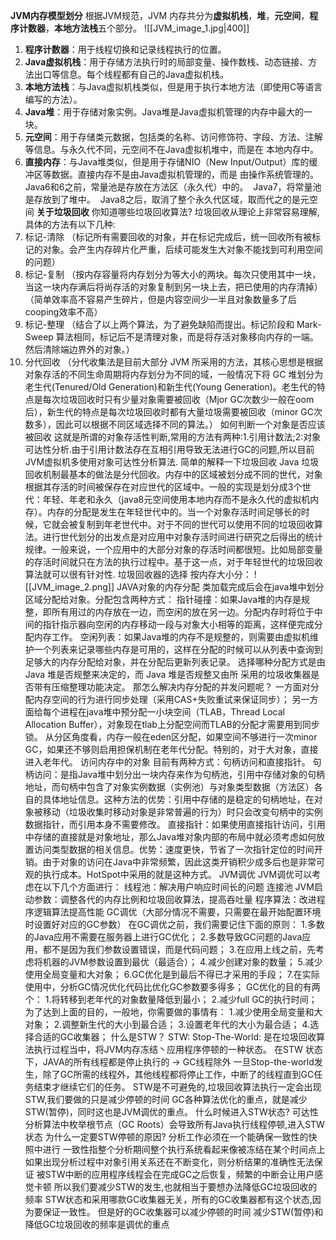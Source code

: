 **JVM内存模型划分**
根据JVM规范，JVM 内存共分为**虚拟机栈**，**堆**，**元空间**，**程序计数器**，**本地方法栈**五个部分。
![[JVM_image_1.jpg|400]]
1.  **程序计数器**：用于线程切换和记录线程执行的位置。
2.  **Java虚拟机栈**：用于存储方法执行时的局部变量、操作数栈、动态链接、方法出口等信息。每个线程都有自己的Java虚拟机栈。
3.  **本地方法栈**：与Java虚拟机栈类似，但是用于执行本地方法（即使用C等语言编写的方法）。
4.  **Java堆**：用于存储对象实例。Java堆是Java虚拟机管理的内存中最大的一块。
5.  **元空间**：用于存储类元数据，包括类的名称、访问修饰符、字段、方法、注解等信息。与永久代不同，元空间不在Java虚拟机堆中，而是在  本地内存中。
6.  **直接内存**：与Java堆类似，但是用于存储NIO（New Input/Output）库的缓冲区等数据。直接内存不是由Java虚拟机管理的，而是   由操作系统管理的。
Java6和6之前，常量池是存放在方法区（永久代）中的。 
Java7，将常量池是存放到了堆中。 
Java8之后，取消了整个永久代区域，取而代之的是元空间
**关于垃圾回收**
你知道哪些垃圾回收算法?
垃圾回收从理论上非常容易理解,具体的方法有以下几种: 
1. 标记-清除 （标记所有需要回收的对象，并在标记完成后，统一回收所有被标记的对象。会产生内存碎片化严重，后续可能发生大对象不能找到可利用空间的问题）
2. 标记-复制 （按内存容量将内存划分为等大小的两块。每次只使用其中一块，当这一块内存满后将尚存活的对象复制到另一块上去，把已使用的内存清掉）
（简单效率高不容易产生碎片，但是内容空间少一半且对象数量多了后cooping效率不高）
3. 标记-整理 （结合了以上两个算法，为了避免缺陷而提出。标记阶段和 Mark-Sweep 算法相同，标记后不是清理对象，而是将存活对象移向内存的一端。然后清除端边界外的对象。）
4. 分代回收 （分代收集法是目前大部分 JVM 所采用的方法，其核心思想是根据对象存活的不同生命周期将内存划分为不同的域，一般情况下将 GC 堆划分为老生代(Tenured/Old Generation)和新生代(Young Generation)。老生代的特点是每次垃圾回收时只有少量对象需要被回收（Mjor GC次数少一般在oom后），新生代的特点是每次垃圾回收时都有大量垃圾需要被回收（minor GC次数多），因此可以根据不同区域选择不同的算法。）
如何判断一个对象是否应该被回收
这就是所谓的对象存活性判断,常用的方法有两种:1.引用计数法;2:对象可达性分析.由于引用计数法存在互相引用导致无法进行GC的问题,所以目前JVM虚拟机多使用对象可达性分析算法.
简单的解释一下垃圾回收
Java 垃圾回收机制最基本的做法是分代回收。内存中的区域被划分成不同的世代，对象根据其存活的时间被保存在对应世代的区域中。一般的实现是划分成3个世代：年轻、年老和永久（java8元空间使用本地内存而不是永久代的虚拟机内存）。内存的分配是发生在年轻世代中的。当一个对象存活时间足够长的时候，它就会被复制到年老世代中。对于不同的世代可以使用不同的垃圾回收算法。进行世代划分的出发点是对应用中对象存活时间进行研究之后得出的统计规律。一般来说，一个应用中的大部分对象的存活时间都很短。比如局部变量的存活时间就只在方法的执行过程中。基于这一点，对于年轻世代的垃圾回收算法就可以很有针对性.
垃圾回收器的选择
按内存大小分：
![[JVM_image_2.png]]
JAVA对象的内存分配
类加载完成后会在java堆中划分区域分配给对象。分配包含两种方式：
指针碰撞：如果Java堆的内存是规整，即所有用过的内存放在一边，而空闲的放在另一边。分配内存时将位于中间的指针指示器向空闲的内存移动一段与对象大小相等的距离，这样便完成分配内存工作。
空闲列表：如果Java堆的内存不是规整的，则需要由虚拟机维护一个列表来记录哪些内存是可用的，这样在分配的时候可以从列表中查询到足够大的内存分配给对象，并在分配后更新列表记录。
选择哪种分配方式是由 Java 堆是否规整来决定的，而 Java 堆是否规整又由所 采用的垃圾收集器是否带有压缩整理功能决定。
那怎么解决内存分配的并发问题呢？
一方面对分配内存空间的行为进行同步处理（采用CAS+失败重试来保证同步）；
另一方面给每个进程在java堆中预分配一小块空间（TLAB，Thread Local Allocation Buffer），对象现在tlab上分配空间而TLAB的分配才需要用到同步锁。
从分区角度看，内存一般在eden区分配，如果空间不够进行一次minor GC，如果还不够则启用担保机制在老年代分配。特别的，对于大对象，直接进入老年代。
访问内存中的对象
目前有两种方式：句柄访问和直接指针。
句柄访问：是指Java堆中划分出一块内存来作为句柄池，引用中存储对象的句柄地址，而句柄中包含了对象实例数据（实例池）与对象类型数据（方法区）各自的具体地址信息。这种方法的优势：引用中存储的是稳定的句柄地址，在对象被移动（垃圾收集时移动对象是非常普遍的行为）时只会改变句柄中的实例数据指针，而引用本身不需要修改。
直接指针：如果使用直接指针访问，引用中存储的直接就是对象地址，那么Java堆对象内部的布局中就必须考虑如何放置访问类型数据的相关信息。优势：速度更快，节省了一次指针定位的时间开销。由于对象的访问在Java中非常频繁，因此这类开销积少成多后也是非常可观的执行成本。HotSpot中采用的就是这种方式。
JVM调优
JVM调优可以考虑在以下几个方面进行：
线程池：解决用户响应时间长的问题
连接池
JVM启动参数：调整各代的内存比例和垃圾回收算法，提高吞吐量
程序算法：改进程序逻辑算法提高性能
GC调优（大部分情况不需要，只需要在最开始配置环境时设置好对应的GC参数）
在GC调优之前，我们需要记住下面的原则：
1.多数的Java应用不需要在服务器上进行GC优化；
2.多数导致GC问题的Java应用，都不是因为我们参数设置错误，而是代码问题；
3.在应用上线之前，先考虑将机器的JVM参数设置到最优（最适合）；
4.减少创建对象的数量；
5.减少使用全局变量和大对象；
6.GC优化是到最后不得已才采用的手段；
7.在实际使用中，分析GC情况优化代码比优化GC参数要多得多；
GC优化的目的有两个：
1.将转移到老年代的对象数量降低到最小；
2.减少full GC的执行时间；
为了达到上面的目的，一般地，你需要做的事情有：
1.减少使用全局变量和大对象；
2.调整新生代的大小到最合适；
3.设置老年代的大小为最合适；
4.选择合适的GC收集器；
什么是STW？
STW: Stop-The-World: 是在垃圾回收算法执⾏过程当中，将JVM内存冻结丶应用程序停顿的⼀种状态。
在STW 状态下，JAVA的所有线程都是停⽌执⾏的 -> GC线程除外
一旦Stop-the-world发生，除了GC所需的线程外，其他线程都将停止工作，中断了的线程直到GC任务结束才继续它们的任务。
STW是不可避免的,垃圾回收算法执⾏一定会出现STW,我们要做的只是减少停顿的时间
GC各种算法优化的重点，就是减少STW(暂停)，同时这也是JVM调优的重点。
什么时候进入STW状态?
可达性分析算法中枚举根节点（GC Roots）会导致所有Java执行线程停顿,进入STW状态
为什么一定要STW停顿的原因?
分析工作必须在一个能确保一致性的快照中进行
一致性指整个分析期间整个执行系统看起来像被冻结在某个时间点上
如果出现分析过程中对象引用关系还在不断变化，则分析结果的准确性无法保证
被STW中断的应用程序线程会在完成GC之后恢复，频繁的中断会让用户感觉卡顿
所以我们要减少STW的发生,也就相当于要想办法降低GC垃圾回收的频率
STW状态和采用哪款GC收集器无关，所有的GC收集器都有这个状态,因为要保证一致性。
但是好的GC收集器可以减少停顿的时间
减少STW(暂停)和降低GC垃圾回收的频率是调优的重点